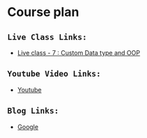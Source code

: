 # Course plan

## `Live Class Links:`
* [Live class - 7 : Custom Data type and OOP](https://drive.google.com/drive/folders/1ib6NradJt3hlwgjWNhYyIfBKlzsVUq23)

## `Youtube Video Links:`
* [Youtube](www.youtube.com)

## `Blog Links:`
* [Google](www.google.com)


